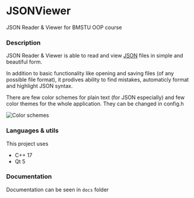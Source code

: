 # JSONViewer
JSON Reader & Viewer for BMSTU OOP course

### Description
JSON Reader & Viewer is able to read and view [JSON](https://www.json.org/json-en.html) files in simple and beautiful form.

In addition to basic functionality like opening and saving files (of any possible file format), it prodives ability to find mistakes, automaticly format and highlight JSON syntax.

There are few color schemes for plain text (for JSON especially) and few color themes for the whole application. They can be changed in config.h 

![Color schemes](https://sun1-24.userapi.com/_4yasGFKSnVUGAUTMFRQ77YaX4VvNbmQgeQ6tw/GXkLqxHkrDM.jpg)

### Languages & utils
This project uses
- C++ 17
- Qt 5

### Documentation
Documentation can be seen in `docs` folder
